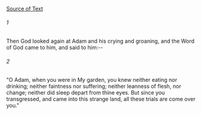 [Source of Text](https://github.com/scrollmapper/bible_databases_deuterocanonical)

###### 1
Then God looked again at Adam and his crying and groaning, and the
Word of God came to him, and said to him:--

###### 2
"O Adam, when you were in My garden, you knew neither eating nor
drinking; neither faintness nor suffering; neither leanness of flesh,
nor change; neither did sleep depart from thine eyes.  But since you
transgressed, and came into this strange land, all these trials are
come over you."